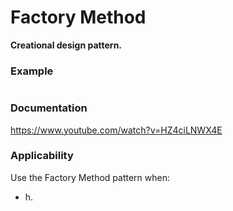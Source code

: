 # Factory Method

**Creational design pattern.**

### Example

``` Java

```
### Documentation

https://www.youtube.com/watch?v=HZ4ciLNWX4E

### Applicability

Use the Factory Method pattern when:

*  h.
